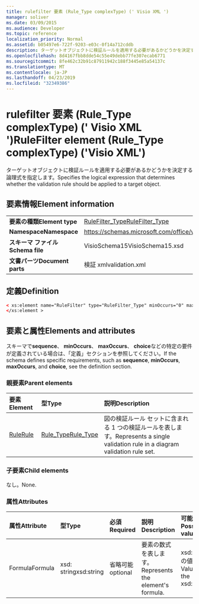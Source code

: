 ```yaml
---
title: rulefilter 要素 (Rule_Type complexType) (' Visio XML ')
manager: soliver
ms.date: 03/09/2015
ms.audience: Developer
ms.topic: reference
localization_priority: Normal
ms.assetid: b05497e6-722f-9203-e03c-0f14a712cddb
description: ターゲットオブジェクトに検証ルールを適用する必要があるかどうかを決定する論理式を指定します。
ms.openlocfilehash: 8d4167fbb8dde54c55e49debb77fe307ecab6771
ms.sourcegitcommit: 8fe462c32b91c87911942c188f3445e85a54137c
ms.translationtype: MT
ms.contentlocale: ja-JP
ms.lasthandoff: 04/23/2019
ms.locfileid: "32349386"
---
```

# <a name="rulefilter-element-ruletype-complextype-visio-xml"></a><span data-ttu-id="d8cf4-103">rulefilter 要素 (Rule_Type complexType) (' Visio XML ')</span><span class="sxs-lookup"><span data-stu-id="d8cf4-103">RuleFilter element (Rule_Type complexType) ('Visio XML')</span></span>

<span data-ttu-id="d8cf4-104">ターゲットオブジェクトに検証ルールを適用する必要があるかどうかを決定する論理式を指定します。</span><span class="sxs-lookup"><span data-stu-id="d8cf4-104">Specifies the logical expression that determines whether the validation rule should be applied to a target object.</span></span>
  
## <a name="element-information"></a><span data-ttu-id="d8cf4-105">要素情報</span><span class="sxs-lookup"><span data-stu-id="d8cf4-105">Element information</span></span>

|||
|:-----|:-----|
|<span data-ttu-id="d8cf4-106">**要素の種類**</span><span class="sxs-lookup"><span data-stu-id="d8cf4-106">**Element type**</span></span> <br/> |[<span data-ttu-id="d8cf4-107">RuleFilter_Type</span><span class="sxs-lookup"><span data-stu-id="d8cf4-107">RuleFilter_Type</span></span>](rulefilter_type-complextypevisio-xml.md) <br/> |
|<span data-ttu-id="d8cf4-108">**Namespace**</span><span class="sxs-lookup"><span data-stu-id="d8cf4-108">**Namespace**</span></span> <br/> |https://schemas.microsoft.com/office/visio/2012/main  <br/> |
|<span data-ttu-id="d8cf4-109">**スキーマ ファイル**</span><span class="sxs-lookup"><span data-stu-id="d8cf4-109">**Schema file**</span></span> <br/> |<span data-ttu-id="d8cf4-110">VisioSchema15</span><span class="sxs-lookup"><span data-stu-id="d8cf4-110">VisioSchema15.xsd</span></span>  <br/> |
|<span data-ttu-id="d8cf4-111">**文書パーツ**</span><span class="sxs-lookup"><span data-stu-id="d8cf4-111">**Document parts**</span></span> <br/> |<span data-ttu-id="d8cf4-112">検証 xml</span><span class="sxs-lookup"><span data-stu-id="d8cf4-112">validation.xml</span></span>  <br/> |
   
## <a name="definition"></a><span data-ttu-id="d8cf4-113">定義</span><span class="sxs-lookup"><span data-stu-id="d8cf4-113">Definition</span></span>

```XML
< xs:element name="RuleFilter" type="RuleFilter_Type" minOccurs="0" maxOccurs="1" >
</xs:element >
```

## <a name="elements-and-attributes"></a><span data-ttu-id="d8cf4-114">要素と属性</span><span class="sxs-lookup"><span data-stu-id="d8cf4-114">Elements and attributes</span></span>

<span data-ttu-id="d8cf4-115">スキーマで**sequence**、 **minOccurs**、 **maxOccurs**、 **choice**などの特定の要件が定義されている場合は、「定義」セクションを参照してください。</span><span class="sxs-lookup"><span data-stu-id="d8cf4-115">If the schema defines specific requirements, such as **sequence**, **minOccurs**, **maxOccurs**, and **choice**, see the definition section.</span></span> 
  
### <a name="parent-elements"></a><span data-ttu-id="d8cf4-116">親要素</span><span class="sxs-lookup"><span data-stu-id="d8cf4-116">Parent elements</span></span>

|<span data-ttu-id="d8cf4-117">**要素**</span><span class="sxs-lookup"><span data-stu-id="d8cf4-117">**Element**</span></span>|<span data-ttu-id="d8cf4-118">**型**</span><span class="sxs-lookup"><span data-stu-id="d8cf4-118">**Type**</span></span>|<span data-ttu-id="d8cf4-119">**説明**</span><span class="sxs-lookup"><span data-stu-id="d8cf4-119">**Description**</span></span>|
|:-----|:-----|:-----|
|[<span data-ttu-id="d8cf4-120">Rule</span><span class="sxs-lookup"><span data-stu-id="d8cf4-120">Rule</span></span>](rule-element-ruleset_type-complextypevisio-xml.md) <br/> |[<span data-ttu-id="d8cf4-121">Rule_Type</span><span class="sxs-lookup"><span data-stu-id="d8cf4-121">Rule_Type</span></span>](rule_type-complextypevisio-xml.md) <br/> |<span data-ttu-id="d8cf4-122">図の検証ルール セットに含まれる 1 つの検証ルールを表します。</span><span class="sxs-lookup"><span data-stu-id="d8cf4-122">Represents a single validation rule in a diagram validation rule set.</span></span>  <br/> |
   
### <a name="child-elements"></a><span data-ttu-id="d8cf4-123">子要素</span><span class="sxs-lookup"><span data-stu-id="d8cf4-123">Child elements</span></span>

<span data-ttu-id="d8cf4-124">なし。</span><span class="sxs-lookup"><span data-stu-id="d8cf4-124">None.</span></span>
  
### <a name="attributes"></a><span data-ttu-id="d8cf4-125">属性</span><span class="sxs-lookup"><span data-stu-id="d8cf4-125">Attributes</span></span>

|<span data-ttu-id="d8cf4-126">**属性**</span><span class="sxs-lookup"><span data-stu-id="d8cf4-126">**Attribute**</span></span>|<span data-ttu-id="d8cf4-127">**型**</span><span class="sxs-lookup"><span data-stu-id="d8cf4-127">**Type**</span></span>|<span data-ttu-id="d8cf4-128">**必須**</span><span class="sxs-lookup"><span data-stu-id="d8cf4-128">**Required**</span></span>|<span data-ttu-id="d8cf4-129">**説明**</span><span class="sxs-lookup"><span data-stu-id="d8cf4-129">**Description**</span></span>|<span data-ttu-id="d8cf4-130">**可能な値**</span><span class="sxs-lookup"><span data-stu-id="d8cf4-130">**Possible values**</span></span>|
|:-----|:-----|:-----|:-----|:-----|
|<span data-ttu-id="d8cf4-131">Formula</span><span class="sxs-lookup"><span data-stu-id="d8cf4-131">Formula</span></span>  <br/> |<span data-ttu-id="d8cf4-132">xsd: string</span><span class="sxs-lookup"><span data-stu-id="d8cf4-132">xsd:string</span></span>  <br/> |<span data-ttu-id="d8cf4-133">省略可能</span><span class="sxs-lookup"><span data-stu-id="d8cf4-133">optional</span></span>  <br/> |<span data-ttu-id="d8cf4-134">要素の数式を表します。</span><span class="sxs-lookup"><span data-stu-id="d8cf4-134">Represents the element's formula.</span></span>  <br/> |<span data-ttu-id="d8cf4-135">xsd: string の値。</span><span class="sxs-lookup"><span data-stu-id="d8cf4-135">Values of the xsd:string.</span></span>  <br/> |
   

